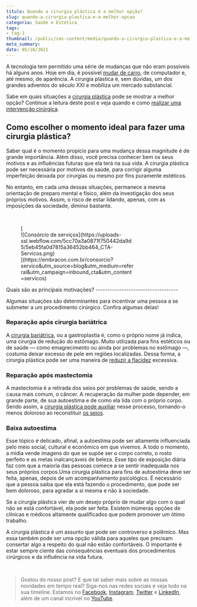 ```yaml
---
titulo: Quando a cirurgia plástica é a melhor opção?
slug: quando-a-cirurgia-plastica-e-a-melhor-opcao
categoria: Saúde e Estética
tags:
- tag-1
thumbnail: /public/cms-content/media/quando-a-cirurgia-plastica-e-a-melhor-opcao.jpg
meta_summary: 
date: 05/10/2021
---
```

A tecnologia tem permitido uma série de mudanças que não eram possíveis há alguns anos. Hoje em dia, é possível [mudar de carro](https://www.embracon.com.br/blog/confira-9-sinais-de-que-e-hora-de-trocar-de-carro), de computador e, até mesmo, de aparência. A cirurgia plástica é, sem dúvidas, um dos grandes adventos do século XXI e mobiliza um mercado substancial.

Sabe em quais situações a [cirurgia plástica](https://www.embracon.com.br/blog/por-que-fazer-um-consorcio-de-cirurgia-plastica) pode se mostrar a melhor opção? Continue a leitura deste post e veja quando e como [realizar uma intervenção cirúrgica](https://www.embracon.com.br/blog/saiba-quais-sao-as-cirurgias-plasticas-mais-realizadas-no-brasil).

Como escolher o momento ideal para fazer uma cirurgia plástica?
---------------------------------------------------------------

Saber qual é o momento propício para uma mudança dessa magnitude é de grande importância. Além disso, você precisa conhecer bem os seus motivos e as influências futuras que ela terá na sua vida. A cirurgia plástica pode ser necessária por motivos de saúde, para corrigir alguma imperfeição deixada por cirurgias ou mesmo por fins puramente estéticos.

No entanto, em cada uma dessas situações, permanece a mesma orientação de preparo mental e físico, além da investigação dos seus próprios motivos. Assim, o risco de estar lidando, apenas, com as imposições da sociedade, diminui bastante.

‍

<figure class="w-richtext-figure-type-image w-richtext-align-center" style="max-width:310px">[<div>![Consórcio de serviços](https://uploads-ssl.webflow.com/5cc70a3a0871f750442da9d5/5eb45fa0d7815a36452bb464_CTA-Servicos.png)</div>](https://embracon.com.br/consorcio?servico&utm_source=blog&utm_medium=referral&utm_campaign=inbound_cta&utm_content=servicos)</figure>Quais são as principais motivações?
-----------------------------------

Algumas situações são determinantes para incentivar uma pessoa a se submeter a um procedimento cirúrgico. Confira algumas delas!

### Reparação após cirurgia bariátrica

A [cirurgia bariátrica](https://www.embracon.com.br/blog/cirurgia-bariatrica-como-funciona-e-quem-pode-fazer), ou a gastroplastia é, como o próprio nome já indica, uma cirurgia de redução do estômago. Muito utilizada para fins estéticos ou de saúde — como emagrecimento ou ainda por problemas no estômago —, costuma deixar excesso de pele em regiões localizadas. Dessa forma, a cirurgia plástica pode ser uma maneira de [reduzir a flacidez](https://www.embracon.com.br/blog/saiba-quais-sao-os-principais-tipos-de-tratamentos-para-flacidez-corporal) excessiva.

### Reparação após mastectomia

A mastectomia é a retirada dos seios por problemas de saúde, sendo a causa mais comum, o câncer. A recuperação da mulher pode depender, em grande parte, de sua autoestima e de como ela lida com o próprio corpo. Sendo assim, a [cirurgia plástica pode auxiliar](https://www.embracon.com.br/blog/afinal-a-mamoplastia-e-estetica-ou-saude) nesse processo, tornando-o menos doloroso ao reconstituir [os seios](https://www.embracon.com.br/blog/4-coisas-que-voce-precisa-saber-antes-de-colocar-silicone).

### Baixa autoestima

Esse tópico é delicado, afinal, a autoestima pode ser altamente influenciada pelo meio social, cultural e econômico em que vivemos. A todo o momento, a mídia vende imagens do que se supõe ser o corpo correto, o rosto perfeito e as metas inalcançáveis de beleza. Esse tipo de exposição diária faz com que a maioria das pessoas comece a se sentir inadequada nos seus próprios corpos.Uma cirurgia plástica para fins de autoestima deve ser feita, apenas, depois de um acompanhamento psicológico. É necessário que a pessoa saiba que ela está fazendo o procedimento, que pode ser bem doloroso, para agradar a si mesma e não à sociedade.

Se a cirurgia plástica vier de um desejo próprio de mudar algo com o qual não se está confortável, ela pode ser feita. Existem inúmeras opções de clínicas e médicos altamente qualificados que podem promover um ótimo trabalho.

A cirurgia plástica é um assunto que pode ser controverso e polêmico. Mas essa também pode ser uma opção válida para aqueles que precisam consertar algo a respeito do qual não estão confortáveis. O importante é estar sempre ciente das consequências eventuais dos procedimentos cirúrgicos e da influência na vida futura.

‍

> Gostou do nosso post? E que tal saber mais sobre as nossas novidades em tempo real? Siga-nos nas redes sociais e veja tudo na sua timeline. Estamos no [Facebook](https://www.facebook.com/embracon/), [Instagram](https://www.instagram.com/embraconoficial/), [Twitter](https://twitter.com/embracon) e [LinkedIn](https://www.linkedin.com/company/1018875/), além de um canal incrível no [YouTube](https://www.youtube.com/channel/UCL-Y0mv9zc73Iek48NLUBzQ).

‍
